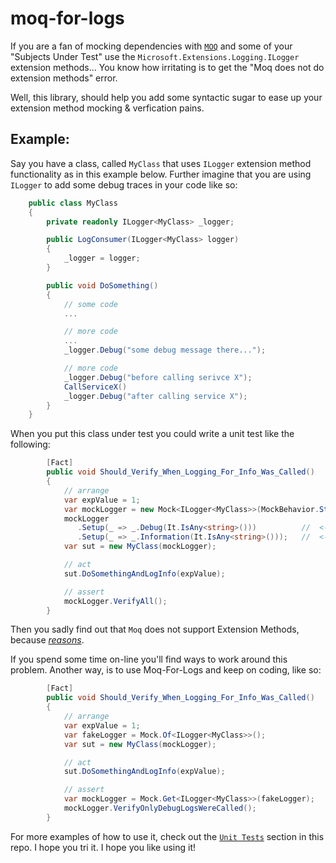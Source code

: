 # moq-for-logs

If you are a fan of mocking dependencies with [`MOQ`](https://github.com/moq/moq4#moq) and some of your "Subjects Under Test" use the `Microsoft.Extensions.Logging.ILogger` extension methods... You know how irritating is to get the "Moq does not do extension methods" error.

Well, this library, should help you add some syntactic sugar to ease up your extension method mocking & verfication pains.

## Example:

Say you have a class, called `MyClass` that uses `ILogger` extension method functionality as in this example below.
Further imagine that you are using `ILogger` to add some debug traces in your code like so:

```cs
    public class MyClass
    {
        private readonly ILogger<MyClass> _logger;

        public LogConsumer(ILogger<MyClass> logger)
        {
            _logger = logger;
        }

        public void DoSomething()
        {
            // some code
            ...

            // more code
            ...
            _logger.Debug("some debug message there...");

            // more code
            _logger.Debug("before calling serivce X");
            CallServiceX()
            _logger.Debug("after calling service X");
        }
    }
```

When you put this class under test you could write a unit test like the following:

```cs
        [Fact]
        public void Should_Verify_When_Logging_For_Info_Was_Called()
        {
            // arrange
            var expValue = 1;
            var mockLogger = new Mock<ILogger<MyClass>>(MockBehavior.Strict);
            mockLogger
               .Setup(_ => _.Debug(It.IsAny<string>()))          //  <--- Moq does not support Extension Methods!
               .Setup(_ => _.Information(It.IsAny<string>()));   //  <--- Moq does not support Extension Methods!
            var sut = new MyClass(mockLogger);

            // act
            sut.DoSomethingAndLogInfo(expValue);

            // assert
            mockLogger.VerifyAll();
        }
```

Then you sadly find out that `Moq` does not support Extension Methods, because [_reasons_](https://github.com/Moq/moq4/issues/189).

If you spend some time on-line you'll find ways to work around this problem. Another way, is to use Moq-For-Logs and keep on coding, like so:

```cs
        [Fact]
        public void Should_Verify_When_Logging_For_Info_Was_Called()
        {
            // arrange
            var expValue = 1;
            var fakeLogger = Mock.Of<ILogger<MyClass>>();
            var sut = new MyClass(mockLogger);

            // act
            sut.DoSomethingAndLogInfo(expValue);

            // assert
            var mockLogger = Mock.Get<ILogger<MyClass>>(fakeLogger);
            mockLogger.VerifyOnlyDebugLogsWereCalled();
        }
```

For more examples of how to use it, check out the [`Unit Tests`](./tests/MockLoggerForExtensionTests.cs) section in this repo.
I hope you tri it. I hope you like using it!
